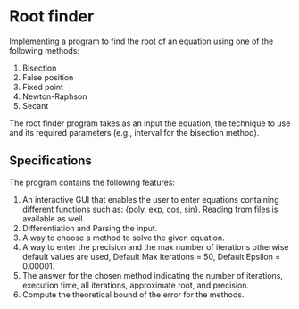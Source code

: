 # Root finder
Implementing a program to find the root of an equation using one of the following methods:
1. Bisection
2. False position
3. Fixed point
4. Newton-Raphson
5. Secant

The root finder program takes as an input the equation, the technique to use and its required parameters (e.g., interval for the bisection method).



## Specifications
The program contains the following features:
1.  An interactive GUI that enables the user to enter equations containing different 
functions such as: {poly, exp, cos, sin}. Reading from files is available as 
well.
2.  Differentiation and Parsing the input.
3.  A way to choose a method to solve the given equation.
4.  A way to enter the precision and the max number of iterations otherwise default 
values are used, Default Max Iterations = 50, Default Epsilon = 0.00001.
5.  The answer for the chosen method indicating the number of iterations, 
execution time, all iterations, approximate root, and precision.
6.  Compute the theoretical bound of the error for the methods.
